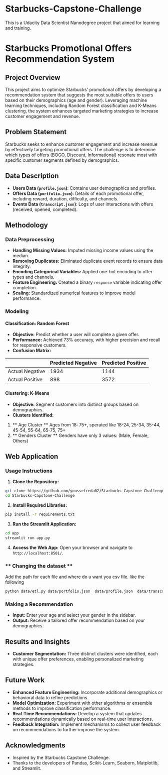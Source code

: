 # Starbucks-Capstone-Challenge
This is a Udacity Data Scientist Nanodegree project that aimed for learning and training.
# Starbucks Promotional Offers Recommendation System

## **Project Overview**
This project aims to optimize Starbucks' promotional offers by developing a recommendation system that suggests the most suitable offers to users based on their demographics (age and gender). Leveraging machine learning techniques, including Random Forest classification and K-Means clustering, the system enhances targeted marketing strategies to increase customer engagement and revenue.

## **Problem Statement**
Starbucks seeks to enhance customer engagement and increase revenue by effectively targeting promotional offers. The challenge is to determine which types of offers (BOGO, Discount, Informational) resonate most with specific customer segments defined by demographics.

## **Data Description**
- **Users Data (`profile.json`)**: Contains user demographics and profiles.
- **Offers Data (`portfolio.json`)**: Details of each promotional offer, including reward, duration, difficulty, and channels.
- **Events Data (`transcript.json`)**: Logs of user interactions with offers (received, opened, completed).

## **Methodology**

### **Data Preprocessing**
- **Handling Missing Values:** Imputed missing income values using the median.
- **Removing Duplicates:** Eliminated duplicate event records to ensure data integrity.
- **Encoding Categorical Variables:** Applied one-hot encoding to offer types and channels.
- **Feature Engineering:** Created a binary `response` variable indicating offer completion.
- **Scaling:** Standardized numerical features to improve model performance.

### **Modeling**

#### **Classification: Random Forest**
- **Objective:** Predict whether a user will complete a given offer.
- **Performance:** Achieved 73% accuracy, with higher precision and recall for responsive customers.
- **Confusion Matrix:**

|            | Predicted Negative | Predicted Positive |
|------------|--------------------|--------------------|
| Actual Negative | 1934               | 1144               |
| Actual Positive | 898                | 3572               |

#### **Clustering: K-Means**
- **Objective:** Segment customers into distinct groups based on demographics.
- **Clusters Identified:**
1. ** Age Cluster **
     Ages from 18: 75+, sperated like 18-24, 25-34, 35-44, 45-54, 55-64, 65-75, 75+
2. ** Genders Cluster **
      Genders have only 3 values: (Male, Female, Others)

## **Web Application**

### **Usage Instructions**

1. **Clone the Repository:**
  ```bash
  git clone https://github.com/youssefreda02/Starbucks-Capstone-Challenge.git
  cd Starbucks-Capstone-Challenge
  ```

2. **Install Required Libraries:**
  ```bash
  pip install -r requirements.txt
  ```

3. **Run the Streamlit Application:**
  ```bash
  cd app
  streamlit run app.py
  ```

4. **Access the Web App:**
  Open your browser and navigate to `http://localhost:8501/`.

### ** Changing the dataset **
Add the path for each file and where do u want you csv file.
like the following
```bash
python data/etl.py data/portfolio.json  data/profile.json  data/transcript.json data/offer_recommendations.csv
```
### **Making a Recommendation**

- **Input:** Enter your age and select your gender in the sidebar.
- **Output:** Receive a tailored offer recommendation based on your demographics.

## **Results and Insights**
- **Customer Segmentation:** Three distinct clusters were identified, each with unique offer preferences, enabling personalized marketing strategies.

## **Future Work**
- **Enhanced Feature Engineering:** Incorporate additional demographics or behavioral data to refine predictions.
- **Model Optimization:** Experiment with other algorithms or ensemble methods to improve classification performance.
- **Real-Time Recommendations:** Develop a system that updates recommendations dynamically based on real-time user interactions.
- **Feedback Integration:** Implement mechanisms to collect user feedback on recommendations to further improve the system.

## **Acknowledgments**
- Inspired by the Starbucks Capstone Challenge.
- Thanks to the developers of Pandas, Scikit-Learn, Seaborn, Matplotlib, and Streamlit.
